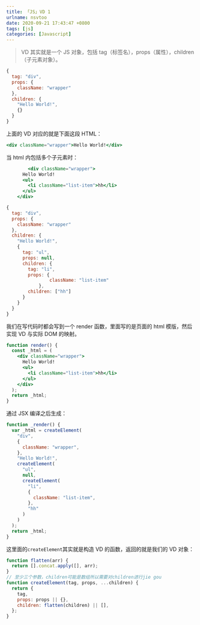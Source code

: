 ```yaml
---
title: 「JS」VD 1
urlname: nsvtoo
date: 2020-09-21 17:43:47 +0800
tags: [js]
categories: [Javascript]
---
```


> VD 其实就是一个 JS 对象，包括 tag（标签名），props（属性），children（子元素对象）。

```jsx
{
  tag: "div",
  props: {
    className: "wrapper"
  },
  children: {
    "Hello World!",
    {}
  }
}
```

上面的 VD 对应的就是下面这段 HTML：

```jsx
<div className="wrapper">Hello World!</div>
```

当 html 内包括多个子元素时：

```jsx
		<div className="wrapper">
      Hello World!
      <ul>
        <li className="list-item">hh</li>
      </ul>
    </div>

{
  tag: "div",
  props: {
    className: "wrapper"
  },
  children: {
    "Hello World!",
    {
      tag: "ul",
      props: null,
      children: {
        tag: "li",
        props: {
    			className: "list-item"
  			},
        children: ["hh"]
      }
    }
  }
}
```

我们在写代码时都会写到一个 render 函数，里面写的是页面的 html 模版，然后实现 VD 与实际 DOM 的映射。

```jsx
function render() {
  const _html = (
    <div className="wrapper">
      Hello World!
      <ul>
        <li className="list-item">hh</li>
      </ul>
    </div>
  );
  return _html;
}
```

通过 JSX 编译之后生成：

```jsx
function _render() {
  var _html = createElement(
    "div",
    {
      className: "wrapper",
    },
    "Hello World!",
    createElement(
      "ul",
      null,
      createElement(
        "li",
        {
          className: "list-item",
        },
        "hh"
      )
    )
  );
  return _html;
}
```

这里面的`createElement`其实就是构造 VD 的函数，返回的就是我们的 VD 对象：

```jsx
function flatten(arr) {
  return [].concat.apply([], arr);
}
// 至少三个参数，children可能是数组所以需要对children进行jie gou
function createElement(tag, props, ...children) {
  return {
    tag,
    props: props || {},
    children: flatten(children) || [],
  };
}
```
